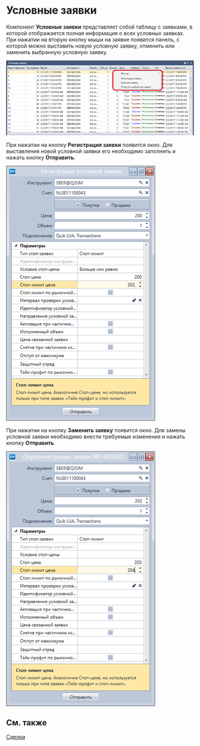 # Условные заявки

Компонент **Условные заявки** представляет собой таблицу с заявками, в которой отображается полная информация о всех условных заявках. При нажатии на вторую кнопку мыши на заявке появится панель, с которой можно выставить новую условную заявку, отменить или заменить выбранную условную заявку.

![Terminal Orders conditional panel 01](../../../../images/terminal_orders_conditional_panel_01.png)

При нажатии на кнопку **Регистрация заявки** появится окно. Для выставления новой условной заявки его необходимо заполнить и нажать кнопку **Отправить**.

![Terminal Orders conditional panel 02](../../../../images/terminal_orders_conditional_panel_02.png)

При нажатии на кнопку **Заменить заявку** появится окно. Для замены условной заявки необходимо внести требуемые изменения и нажать кнопку **Отправить**.

![Terminal Orders conditional panel 03](../../../../images/terminal_orders_conditional_panel_03.png)

## См. также

[Сделки](../../../designer/user_interface/components/trades.md)
